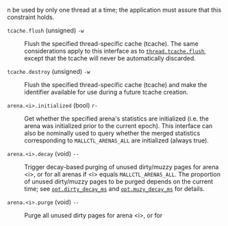 n be used by only one thread at a time; the application must assure
        that this constraint holds.
        </p></dd><dt><a name="tcache.flush"/><span class="term">
          <quote><code class="mallctl">tcache.flush</code></quote>
          (<span class="type">unsigned</span>)
          <code class="literal">-w</code>
        </span></dt><dd><p>Flush the specified thread-specific cache (tcache).  The
        same considerations apply to this interface as to <a class="link" href="#thread.tcache.flush"><quote><code class="mallctl">thread.tcache.flush</code></quote></a>,
        except that the tcache will never be automatically discarded.
        </p></dd><dt><a name="tcache.destroy"/><span class="term">
          <quote><code class="mallctl">tcache.destroy</code></quote>
          (<span class="type">unsigned</span>)
          <code class="literal">-w</code>
        </span></dt><dd><p>Flush the specified thread-specific cache (tcache) and
        make the identifier available for use during a future tcache creation.
        </p></dd><dt><a name="arena.i.initialized"/><span class="term">
          <quote><code class="mallctl">arena.&lt;i&gt;.initialized</code></quote>
          (<span class="type">bool</span>)
          <code class="literal">r-</code>
        </span></dt><dd><p>Get whether the specified arena's statistics are
        initialized (i.e. the arena was initialized prior to the current epoch).
        This interface can also be nominally used to query whether the merged
        statistics corresponding to <code class="constant">MALLCTL_ARENAS_ALL</code> are
        initialized (always true).</p></dd><dt><a name="arena.i.decay"/><span class="term">
          <quote><code class="mallctl">arena.&lt;i&gt;.decay</code></quote>
          (<span class="type">void</span>)
          <code class="literal">--</code>
        </span></dt><dd><p>Trigger decay-based purging of unused dirty/muzzy pages
        for arena &lt;i&gt;, or for all arenas if &lt;i&gt; equals
        <code class="constant">MALLCTL_ARENAS_ALL</code>.  The proportion of unused
        dirty/muzzy pages to be purged depends on the current time; see <a class="link" href="#opt.dirty_decay_ms"><quote><code class="mallctl">opt.dirty_decay_ms</code></quote></a>
        and <a class="link" href="#opt.muzzy_decay_ms"><quote><code class="mallctl">opt.muzy_decay_ms</code></quote></a>
        for details.</p></dd><dt><a name="arena.i.purge"/><span class="term">
          <quote><code class="mallctl">arena.&lt;i&gt;.purge</code></quote>
          (<span class="type">void</span>)
          <code class="literal">--</code>
        </span></dt><dd><p>Purge all unused dirty pages for arena &lt;i&gt;, or for
      